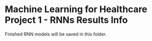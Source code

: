 # Machine Learning for Healthcare Project 1 - RNNs Results Info

Finished RNN models will be saved in this folder.
